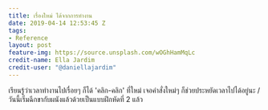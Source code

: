 ```yaml
---
title: เรื่องใหม่ ได้จากการทำงาน
date: 2019-04-14 12:53:45 Z
tags:
- Reference
layout: post
feature-img: https://source.unsplash.com/wOGhHamMqLc
credit-name: Ella Jardim
credit-user: "@daniellajardim"
---
```


เรียนรู้ว่าเวลาทำงานไปเรื่อยๆ ก็ได้ 'คลิก-คลิก' ที่ใหม่ เจอคำสั่งใหม่ๆ ก็ช่วยประหยัดเวลาไปได้อยู่นะ / วันนี้เริ่มฉีกขากับผนังแล้วด้วยเป็นแบบฝึกหัดที่ 2 แล้ว
